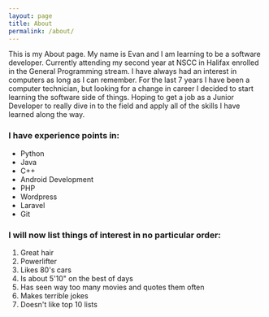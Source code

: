 ```yaml
---
layout: page
title: About
permalink: /about/
---
```


This is my About page. My name is Evan and I am learning to be a software developer. Currently attending my second year at NSCC in Halifax enrolled in the General Programming stream. I have always had an interest in computers as long as I can remember. For the last 7 years I have been a computer technician, but looking for a change in career I decided to start learning the software side of things. Hoping to get a job as a Junior Developer to really dive in to the field and apply all of the skills I have learned along the way.

### I have experience points in:

- Python
- Java
- C++
- Android Development
- PHP
- Wordpress
- Laravel
- Git

### I will now list things of interest in no particular order:

1. Great hair
2. Powerlifter
3. Likes 80's cars
4. Is about 5'10" on the best of days
5. Has seen way too many movies and quotes them often
6. Makes terrible jokes
7. Doesn't like top 10 lists
